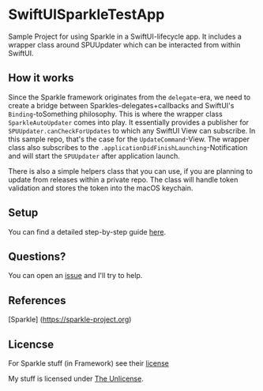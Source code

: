 # SwiftUISparkleTestApp

Sample Project for using Sparkle in a SwiftUI-lifecycle app. It includes a
wrapper class around SPUUpdater which can be interacted from within SwiftUI.

## How it works

Since the Sparkle framework originates from the `delegate`-era, we need to create a bridge between Sparkles-delegates+callbacks and SwiftUI's `Binding`-toSomething
philosophy. This is where the wrapper class `SparkleAutoUpdater` comes into play.
It essentially provides a publisher for `SPUUpdater.canCheckForUpdates` to which any SwiftUI View can subscribe. In this sample repo, that's the case for the `UpdateCommand`-View. The wrapper class also subscribes to the `.applicationDidFinishLaunching`-Notification and will start the `SPUUpdater` after application launch.

There is also a simple helpers class that you can use, if you are planning to update from releases within a private repo. The class will handle token validation and stores the token into the macOS keychain.

## Setup

You can find a detailed step-by-step guide [here](./docs/step-by-step.md).

## Questions?

You can open an [issue](https://github.com/tillhainbach/SwiftUISparkleTestApp/issues) and I'll try to help.

## References

[Sparkle] (https://sparkle-project.org)

## Licencse

For Sparkle stuff (in Framework) see their [license](https://github.com/sparkle-project/Sparkle/blob/master/LICENSE)

My stuff is licensed under [The Unlicense](./LICENSE).
